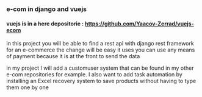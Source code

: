 ### e-com in django and vuejs
#### vuejs is in a here depositorie : https://github.com/Yaacov-Zerrad/vuejs-ecom


in this project you will be able to find a rest api with django rest framework for an e-commerce the change will be easy it uses you can use any means of payment because it is at the front to send the data


in my project I will add a customuser system that can be found in my other e-com repositories for example.
I also want to add task automation by installing an Excel recovery system to save products without having to type them one by one


